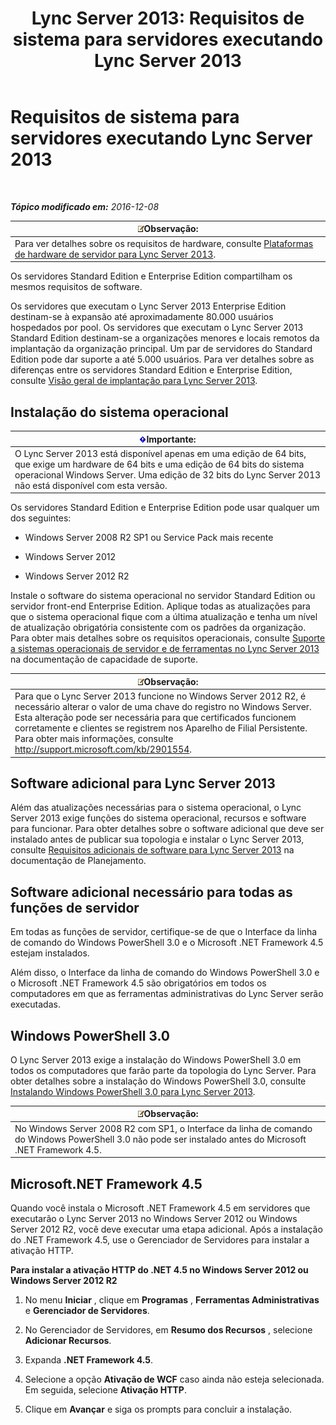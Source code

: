 ﻿---
title: 'Lync Server 2013: Requisitos de sistema para servidores executando Lync Server 2013'
TOCTitle: Requisitos de sistema para servidores executando Lync Server 2013
ms:assetid: 781d487d-5958-416a-becb-904d9af3cc0a
ms:mtpsurl: https://technet.microsoft.com/pt-br/library/Gg398588(v=OCS.15)
ms:contentKeyID: 49307173
ms.date: 12/10/2016
mtps_version: v=OCS.15
ms.translationtype: HT
---

# Requisitos de sistema para servidores executando Lync Server 2013

 

_**Tópico modificado em:** 2016-12-08_

<table>
<thead>
<tr class="header">
<th><img src="images/Gg425756.note(OCS.15).gif" title="note" alt="note" />Observação:</th>
</tr>
</thead>
<tbody>
<tr class="odd">
<td>Para ver detalhes sobre os requisitos de hardware, consulte <a href="lync-server-2013-server-hardware-platforms.md">Plataformas de hardware de servidor para Lync Server 2013</a>.</td>
</tr>
</tbody>
</table>


Os servidores Standard Edition e Enterprise Edition compartilham os mesmos requisitos de software.

Os servidores que executam o Lync Server 2013 Enterprise Edition destinam-se à expansão até aproximadamente 80.000 usuários hospedados por pool. Os servidores que executam o Lync Server 2013 Standard Edition destinam-se a organizações menores e locais remotos da implantação da organização principal. Um par de servidores do Standard Edition pode dar suporte a até 5.000 usuários. Para ver detalhes sobre as diferenças entre os servidores Standard Edition e Enterprise Edition, consulte [Visão geral de implantação para Lync Server 2013](lync-server-2013-deployment-overview.md).

## Instalação do sistema operacional

<table>
<thead>
<tr class="header">
<th><img src="images/Gg425939.important(OCS.15).gif" title="important" alt="important" />Importante:</th>
</tr>
</thead>
<tbody>
<tr class="odd">
<td>O Lync Server 2013 está disponível apenas em uma edição de 64 bits, que exige um hardware de 64 bits e uma edição de 64 bits do sistema operacional Windows Server. Uma edição de 32 bits do Lync Server 2013 não está disponível com esta versão.</td>
</tr>
</tbody>
</table>


Os servidores Standard Edition e Enterprise Edition pode usar qualquer um dos seguintes:

  - Windows Server 2008 R2 SP1 ou Service Pack mais recente

  - Windows Server 2012

  - Windows Server 2012 R2

Instale o software do sistema operacional no servidor Standard Edition ou servidor front-end Enterprise Edition. Aplique todas as atualizações para que o sistema operacional fique com a última atualização e tenha um nível de atualização obrigatória consistente com os padrões da organização. Para obter mais detalhes sobre os requisitos operacionais, consulte [Suporte a sistemas operacionais de servidor e de ferramentas no Lync Server 2013](lync-server-2013-server-and-tools-operating-system-support.md) na documentação de capacidade de suporte.

<table>
<thead>
<tr class="header">
<th><img src="images/Gg425756.note(OCS.15).gif" title="note" alt="note" />Observação:</th>
</tr>
</thead>
<tbody>
<tr class="odd">
<td>Para que o Lync Server 2013 funcione no Windows Server 2012 R2, é necessário alterar o valor de uma chave do registro no Windows Server. Esta alteração pode ser necessária para que certificados funcionem corretamente e clientes se registrem nos Aparelho de Filial Persistente. Para obter mais informações, consulte <a href="http://support.microsoft.com/kb/2901554" class="uri">http://support.microsoft.com/kb/2901554</a>.</td>
</tr>
</tbody>
</table>


## Software adicional para Lync Server 2013

Além das atualizações necessárias para o sistema operacional, o Lync Server 2013 exige funções do sistema operacional, recursos e software para funcionar. Para obter detalhes sobre o software adicional que deve ser instalado antes de publicar sua topologia e instalar o Lync Server 2013, consulte [Requisitos adicionais de software para Lync Server 2013](lync-server-2013-additional-software-requirements.md) na documentação de Planejamento.

## Software adicional necessário para todas as funções de servidor

Em todas as funções de servidor, certifique-se de que o Interface da linha de comando do Windows PowerShell 3.0 e o Microsoft .NET Framework 4.5 estejam instalados.

Além disso, o Interface da linha de comando do Windows PowerShell 3.0 e o Microsoft .NET Framework 4.5 são obrigatórios em todos os computadores em que as ferramentas administrativas do Lync Server serão executadas.

## Windows PowerShell 3.0

O Lync Server 2013 exige a instalação do Windows PowerShell 3.0 em todos os computadores que farão parte da topologia do Lync Server. Para obter detalhes sobre a instalação do Windows PowerShell 3.0, consulte [Instalando Windows PowerShell 3.0 para Lync Server 2013](lync-server-2013-installing-windows-powershell-3-0.md).

<table>
<thead>
<tr class="header">
<th><img src="images/Gg425756.note(OCS.15).gif" title="note" alt="note" />Observação:</th>
</tr>
</thead>
<tbody>
<tr class="odd">
<td>No Windows Server 2008 R2 com SP1, o Interface da linha de comando do Windows PowerShell 3.0 não pode ser instalado antes do Microsoft .NET Framework 4.5.</td>
</tr>
</tbody>
</table>


## Microsoft.NET Framework 4.5

Quando você instala o Microsoft .NET Framework 4.5 em servidores que executarão o Lync Server 2013 no Windows Server 2012 ou Windows Server 2012 R2, você deve executar uma etapa adicional. Após a instalação do .NET Framework 4.5, use o Gerenciador de Servidores para instalar a ativação HTTP.

**Para instalar a ativação HTTP do .NET 4.5 no Windows Server 2012 ou Windows Server 2012 R2**

1.  No menu **Iniciar** , clique em **Programas** , **Ferramentas Administrativas** e **Gerenciador de Servidores**.

2.  No Gerenciador de Servidores, em **Resumo dos Recursos** , selecione **Adicionar Recursos**.

3.  Expanda **.NET Framework 4.5**.

4.  Selecione a opção **Ativação de WCF** caso ainda não esteja selecionada. Em seguida, selecione **Ativação HTTP**.

5.  Clique em **Avançar** e siga os prompts para concluir a instalação.

